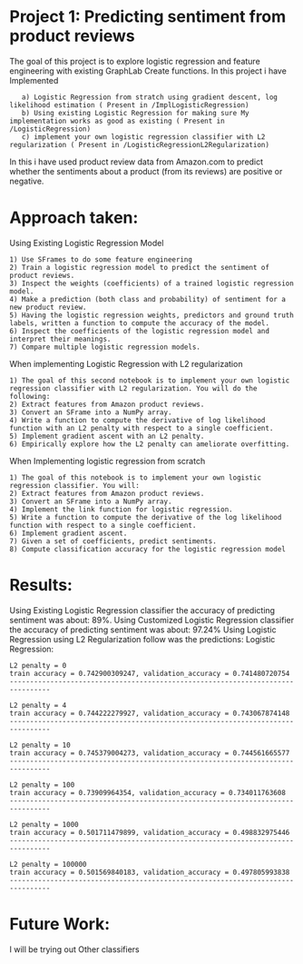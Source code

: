 # Project 1: Predicting sentiment from product reviews

The goal of this project is to explore logistic regression and feature engineering with existing GraphLab Create functions.
In this project i have Implemented

       a) Logistic Regression from stratch using gradient descent, log likelihood estimation ( Present in /ImplLogisticRegression)
       b) Using existing Logistic Regression for making sure My implementation works as good as existing ( Present in /LogisticRegression)
       c) implement your own logistic regression classifier with L2 regularization ( Present in /LogisticRegressionL2Regularization)

In this i have used product review data from Amazon.com to predict whether the sentiments about a product (from its reviews) are positive or negative. 

# Approach taken:

Using Existing Logistic Regression Model

	1) Use SFrames to do some feature engineering
	2) Train a logistic regression model to predict the sentiment of product reviews.
	3) Inspect the weights (coefficients) of a trained logistic regression model.
	4) Make a prediction (both class and probability) of sentiment for a new product review.
	5) Having the logistic regression weights, predictors and ground truth labels, written a function to compute the accuracy of the model.
	6) Inspect the coefficients of the logistic regression model and interpret their meanings.
	7) Compare multiple logistic regression models.

When implementing Logistic Regression with L2 regularization

	1) The goal of this second notebook is to implement your own logistic regression classifier with L2 regularization. You will do the following:
	2) Extract features from Amazon product reviews.
	3) Convert an SFrame into a NumPy array.
	4) Write a function to compute the derivative of log likelihood function with an L2 penalty with respect to a single coefficient.
	5) Implement gradient ascent with an L2 penalty.
	6) Empirically explore how the L2 penalty can ameliorate overfitting.


When Implementing logistic regression from scratch

	1) The goal of this notebook is to implement your own logistic regression classifier. You will:
	2) Extract features from Amazon product reviews.
	3) Convert an SFrame into a NumPy array.
	4) Implement the link function for logistic regression.
	5) Write a function to compute the derivative of the log likelihood function with respect to a single coefficient.
	6) Implement gradient ascent.
	7) Given a set of coefficients, predict sentiments.
	8) Compute classification accuracy for the logistic regression model


# Results:
Using Existing Logistic Regression classifier the accuracy of predicting sentiment was about: 89%. 
Using Customized Logistic Regression classifier the accuracy of predicting sentiment was about: 97.24%
Using Logistic Regression using L2 Regularization follow was the predictions:
Logistic Regression: 

	L2 penalty = 0
	train accuracy = 0.742900309247, validation_accuracy = 0.741480720754
	--------------------------------------------------------------------------------
	
	L2 penalty = 4
	train accuracy = 0.744222279927, validation_accuracy = 0.743067874148
	--------------------------------------------------------------------------------
	
	L2 penalty = 10
	train accuracy = 0.745379004273, validation_accuracy = 0.744561665577
	--------------------------------------------------------------------------------
	
	L2 penalty = 100
	train accuracy = 0.73909964354, validation_accuracy = 0.734011763608
	--------------------------------------------------------------------------------
	
	L2 penalty = 1000
	train accuracy = 0.501711479899, validation_accuracy = 0.498832975446
	--------------------------------------------------------------------------------
	
	L2 penalty = 100000
	train accuracy = 0.501569840183, validation_accuracy = 0.497805993838
	--------------------------------------------------------------------------------

# Future Work:
I will be trying out Other classifiers
